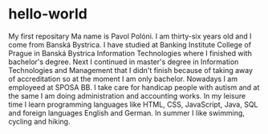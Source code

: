 # hello-world
My first repositary
Ma name is Pavol Polóni. I am thirty-six years old and I come from Banská Bystrica. I have studied at Banking Institute College of Prague in Banská Bystrica Information Technologies where I finished with bachelor's degree. Next I continued in master's degree in Information Technologies and Management that I didn't finish because of taking away of accreditation so at the moment I am only bachelor. Nowadays I am employeed at SPOSA BB. I take care for handicap people with autism and at the same I am doing administration and accounting works. In my leisure time I learn programming languages like HTML, CSS, JavaScript, Java, SQL and foreign languages English and German. In summer I like swimming, cycling and hiking.  
